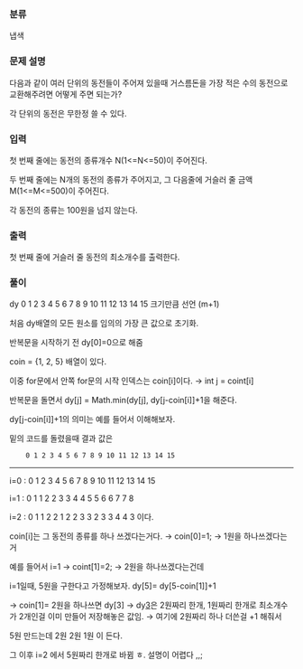 ### 분류

냅색

### 문제 설명

<p>
다음과 같이 여러 단위의 동전들이 주어져 있을때 거스름돈을 가장 적은 수의 동전으로 교환해주려면 어떻게 주면 되는가?

각 단위의 동전은 무한정 쓸 수 있다.
</p>


### 입력

 <p> 첫 번째 줄에는 동전의 종류개수 N(1<=N<=50)이 주어진다.

두 번째 줄에는 N개의 동전의 종류가 주어지고, 그 다음줄에 거슬러 줄 금액 M(1<=M<=500)이 주어진다.

각 동전의 종류는 100원을 넘지 않는다. </p>

### 출력

 <p>첫 번째 줄에 거슬러 줄 동전의 최소개수를 출력한다.</p>

### 풀이 

<p>dy 0 1 2 3 4 5 6 7 8 9 10 11 12 13 14 15 크기만큼 선언 (m+1)

처음 dy배열의 모든 원소를 임의의 가장 큰 값으로 초기화.

반복문을 시작하기 전 dy[0]=0으로 해줌

coin = {1, 2, 5} 배열이 있다.

이중 for문에서 안쪽 for문의 시작 인덱스는 coin[i]이다. → int j = coint[i]

반복문을 돌면서 dy[j] = Math.min(dy[j], dy[j-coin[i]]+1을 해준다.

dy[j-coin[i]]+1의 의미는 예를 들어서 이해해보자.

밑의 코드를 돌렸을때 결과 값은

        0 1 2 3 4 5 6 7 8 9 10 11 12 13 14 15

---

i=0 : 0 1 2 3 4 5 6 7 8 9 10 11 12 13 14 15

i=1 : 0 1 1 2 2 3 3 4 4 5  5   6   6   7   7    8

i=2  : 0 1 1 2 2 1 2 2 3 3 2   3   3   4   4   3 이다.

coin[i]는 그 동전의 종류를 하나 쓰겠다는거다. → coin[0]=1; → 1원을 하나쓰겠다는거

예를 들어서 i=1 → coint[1]=2; → 2원을 하나쓰겠다는건데

i=1일때, 5원을 구한다고 가정해보자. dy[5]= dy[5-coin[1]]+1

→ coin[1]= 2원을 하나쓰면 dy[3] → dy[3](3원)은 2원짜리 한개, 1원짜리 한개로 최소개수가 2개인걸 이미 만들어 저장해놓은 값임. → 여기에 2원짜리 하나 더쓴걸 +1 해줘서

5원 만드는데 2원 2원 1원 이 든다.

그 이후 i=2 에서 5원짜리 한개로 바뀜 ㅎ. 설명이 어렵다 ,,;
